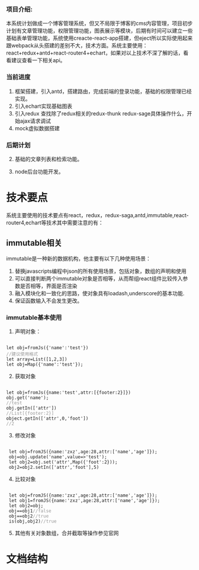 
### 项目介绍:
  本系统计划做成一个博客管理系统，但又不局限于博客的cms内容管理，项目初步计划有文章管理功能，权限管理功能，图表展示等模块，后期有时间可以建立一些基础表单管理功能，系统使用creacte-react-app搭建，但eject所以实际使用起来跟webpack从头搭建的差别不大，技术方面。系统主要使用：react+redux+antd+react-router4+echart，如果对以上技术不深了解的话，看看建议查看一下相关api。

### 当前进度
  1. 框架搭建，引入antd，搭建路由，完成前端的登录功能，基础的权限管理已经实现。
  2. 引入echart实现基础图表
  3. 引入redux 查找除了redux相关的redux-thunk redux-sage具体操作什么，开始ajax请求调试
  4. mock虚拟数据搭建 
### 后期计划
 
   2. 基础的文章列表和检索功能。
 
   5. node后台功能开发。

# 技术要点

系统主要使用的技术要点有react，redux，redux-saga,antd,immutable,react-router4,echart等技术其中需要注意的有：
## immutable相关
  immutable是一种新的数据机构，他主要有以下几种使用场景：
  1. 替换javascripts编程中json的所有使用场景，包括对象，数组的声明和使用
  2. 可以直接判断两个immutable对象是否相等，从而帮组react组件比较传入参数是否相等，界面是否渲染
  3. 融入模块化和一致化的思路，使对象具有loadash,underscore的基本功能.
  4. 保证函数输入不会发生更改。
### immutable基本使用
1. 声明对象：
<pre><code>
let obj=fromJs({'name':'test'})
<span style="color:#999">//建议使用格式</span>
let array=List([1,2,3])
let obj=Map({'name':'test'});
</code></pre>
2. 获取对象
<pre><code>
let obj=fromJs({name:'test',attr:[{footer:2}]})
obj.get('name');
<span style="color:#999">//test</span>
obj.getIn(['attr'])
<span style="color:#999">//List[{footer:2}]</span>
object.getIn(['attr',0,'foot'])
<span style="color:#999">//2</span>
</code></pre>
3. 修改对象
<pre><code>
 let obj=fromJS({name:'zxz',age:28,attr:['name','age']});
 obj=obj.update('name',value=>'test');
 let obj2=obj.set('attr',Map({'foot':2}));
 obj2=obj2.setIn(['attr','foot'],5)
</code></pre>
4. 比较对象
<pre><code>
 let obj=fromJS({name:'zxz',age:28,attr:['name','age']});
 let obj1=fromJS({name:'zxz',age:28,attr:['name','age']});
 let obj2=obj;
 obj==obj1<span style="color:#999">//false</span>
 obj==obj2<span style="color:#999">//true</span>
 is(obj,obj2)<span style="color:#999">//true</span>
</code></pre>
5. 其他有关对象数组，合并截取等操作参见官网











 



# 文档结构








